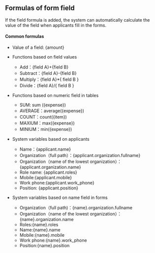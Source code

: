 ## Formulas of form field

If the field formula is added, the system can automatically calculate the value of the field when applicants fill in the forms.

#### Common formulas

- Value of a field: {amount}

- Functions based on field values
  - Add：{field A}+{field B}
  - Subtract：{field A}-{field B}
  - Multiply：{field A}*{ field B }
  - Divide：{field A}/{ field B }

- Functions based on numeric field in tables
  - SUM: sum ({expense})
  - AVERAGE：average({expense})
  - COUNT：count({item})
  - MAXIUM：max({expense})
  - MINIUM：min({expense})

- System variables based on applicants
  - Name：{applicant.name}
  - Organization（full path）：{applicant.organization.fullname}
  - Organization（name of the lowest organization）：{applicant.organization.name}
  - Role name: {applicant.roles}
  - Mobile:{applicant.mobile}
  - Work phone:{applicant.work_phone}
  - Position: {applicant.position}

- System variables based on name field in forms
  - Organization（full path)：{name}.organization.fullname
  - Organization（name of the lowest organization）：{name}.organization.name
  - Roles:{name}.roles
  - Name:{name}.name
  - Mobile:{name}.mobile
  - Work phone:{name}.work_phone
  - Position:{name}.position
